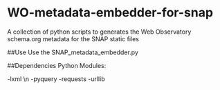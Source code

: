 # WO-metadata-embedder-for-snap
A collection of python scripts to generates the Web Observatory schema.org metadata for the SNAP static files 

##Use
Use the SNAP_metadata_embedder.py



##Dependencies
Python Modules:

-lxml \n
-pyquery
-requests
-urllib

